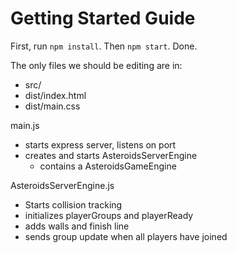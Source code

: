 # Getting Started Guide

First, run `npm install`. Then `npm start`. Done.

The only files we should be editing are in:
- src/
- dist/index.html
- dist/main.css


main.js
- starts express server, listens on port
- creates and starts AsteroidsServerEngine
    - contains a AsteroidsGameEngine

AsteroidsServerEngine.js
- Starts collision tracking
- initializes playerGroups and playerReady
- adds walls and finish line
- sends group update when all players have joined
